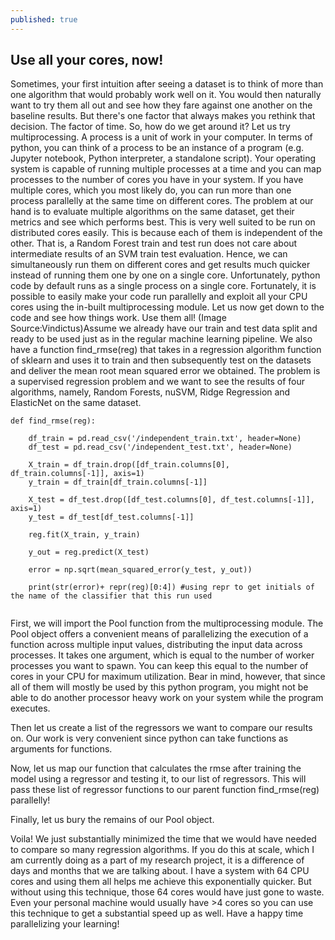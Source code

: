 ```yaml
---
published: true
---
```

## Use all your cores, now!

Sometimes, your first intuition after seeing a dataset is to think of more than one algorithm that would probably work well on it. You would then naturally want to try them all out and see how they fare against one another on the baseline results. But there's one factor that always makes you rethink that decision. The factor of time. So, how do we get around it? Let us try multiprocessing.
A process is a unit of work in your computer. In terms of python, you can think of a process to be an instance of a program (e.g. Jupyter notebook, Python interpreter, a standalone script). Your operating system is capable of running multiple processes at a time and you can map processes to the number of cores you have in your system. If you have multiple cores, which you most likely do, you can run more than one process parallelly at the same time on different cores.
The problem at our hand is to evaluate multiple algorithms on the same dataset, get their metrics and see which performs best. This is very well suited to be run on distributed cores easily. This is because each of them is independent of the other. That is, a Random Forest train and test run does not care about intermediate results of an SVM train test evaluation. Hence, we can simultaneously run them on different cores and get results much quicker instead of running them one by one on a single core.
Unfortunately, python code by default runs as a single process on a single core. Fortunately, it is possible to easily make your code run parallelly and exploit all your CPU cores using the in-built multiprocessing module. Let us now get down to the code and see how things work.
Use them all! (Image Source:Vindictus)Assume we already have our train and test data split and ready to be used just as in the regular machine learning pipeline. We also have a function find_rmse(reg) that takes in a regression algorithm function of sklearn and uses it to train and then subsequently test on the datasets and deliver the mean root mean squared error we obtained. The problem is a supervised regression problem and we want to see the results of four algorithms, namely, Random Forests, nuSVM, Ridge Regression and ElasticNet on the same dataset.

```
def find_rmse(reg):
   
    df_train = pd.read_csv('/independent_train.txt', header=None)
    df_test = pd.read_csv('/independent_test.txt', header=None)

    X_train = df_train.drop([df_train.columns[0], df_train.columns[-1]], axis=1)
    y_train = df_train[df_train.columns[-1]]

    X_test = df_test.drop([df_test.columns[0], df_test.columns[-1]], axis=1)
    y_test = df_test[df_test.columns[-1]]

    reg.fit(X_train, y_train)

    y_out = reg.predict(X_test)

    error = np.sqrt(mean_squared_error(y_test, y_out))
                                
    print(str(error)+ repr(reg)[0:4]) #using repr to get initials of the name of the classifier that this run used
  
```

First, we will import the Pool function from the multiprocessing module. The Pool object offers a convenient means of parallelizing the execution of a function across multiple input values, distributing the input data across processes. It takes one argument, which is equal to the number of worker processes you want to spawn. You can keep this equal to the number of cores in your CPU for maximum utilization. Bear in mind, however, that since all of them will mostly be used by this python program, you might not be able to do another processor heavy work on your system while the program executes.



Then let us create a list of the regressors we want to compare our results on. Our work is very convenient since python can take functions as arguments for functions.



Now, let us map our function that calculates the rmse after training the model using a regressor and testing it, to our list of regressors. This will pass these list of regressor functions to our parent function find_rmse(reg) parallelly!



Finally, let us bury the remains of our Pool object.



Voila! We just substantially minimized the time that we would have needed to compare so many regression algorithms. If you do this at scale, which I am currently doing as a part of my research project, it is a difference of days and months that we are talking about. I have a system with 64 CPU cores and using them all helps me achieve this exponentially quicker. But without using this technique, those 64 cores would have just gone to waste. Even your personal machine would usually have >4 cores so you can use this technique to get a substantial speed up as well. Have a happy time parallelizing your learning!
